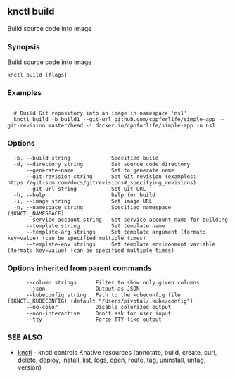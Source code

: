 ## knctl build

Build source code into image

### Synopsis

Build source code into image

```
knctl build [flags]
```

### Examples

```

  # Build Git repository into an image in namespace 'ns1'
  knctl build -b build1 --git-url github.com/cppforlife/simple-app --git-revision master/head -i docker.io/cppforlife/simple-app -n ns1
```

### Options

```
  -b, --build string             Specified build
  -d, --directory string         Set source code directory
      --generate-name            Set to generate name
      --git-revision string      Set Git revision (examples: https://git-scm.com/docs/gitrevisions#_specifying_revisions)
      --git-url string           Set Git URL
  -h, --help                     help for build
  -i, --image string             Set image URL
  -n, --namespace string         Specified namespace ($KNCTL_NAMESPACE)
      --service-account string   Set service account name for building
      --template string          Set template name
      --template-arg strings     Set template argument (format: key=value) (can be specified multiple times)
      --template-env strings     Set template environment variable (format: key=value) (can be specified multiple times)
```

### Options inherited from parent commands

```
      --column strings      Filter to show only given columns
      --json                Output as JSON
      --kubeconfig string   Path to the kubeconfig file ($KNCTL_KUBECONFIG) (default "/Users/pivotal/.kube/config")
      --no-color            Disable colorized output
      --non-interactive     Don't ask for user input
      --tty                 Force TTY-like output
```

### SEE ALSO

* [knctl](knctl.md)	 - knctl controls Knative resources (annotate, build, create, curl, delete, deploy, install, list, logs, open, route, tag, uninstall, untag, version)

